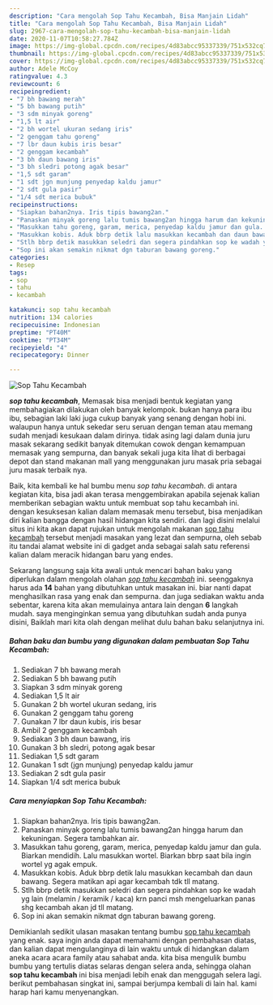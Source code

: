 ```yaml
---
description: "Cara mengolah Sop Tahu Kecambah, Bisa Manjain Lidah"
title: "Cara mengolah Sop Tahu Kecambah, Bisa Manjain Lidah"
slug: 2967-cara-mengolah-sop-tahu-kecambah-bisa-manjain-lidah
date: 2020-11-07T10:58:27.784Z
image: https://img-global.cpcdn.com/recipes/4d83abcc95337339/751x532cq70/sop-tahu-kecambah-foto-resep-utama.jpg
thumbnail: https://img-global.cpcdn.com/recipes/4d83abcc95337339/751x532cq70/sop-tahu-kecambah-foto-resep-utama.jpg
cover: https://img-global.cpcdn.com/recipes/4d83abcc95337339/751x532cq70/sop-tahu-kecambah-foto-resep-utama.jpg
author: Adele McCoy
ratingvalue: 4.3
reviewcount: 6
recipeingredient:
- "7 bh bawang merah"
- "5 bh bawang putih"
- "3 sdm minyak goreng"
- "1,5 lt air"
- "2 bh wortel ukuran sedang iris"
- "2 genggam tahu goreng"
- "7 lbr daun kubis iris besar"
- "2 genggam kecambah"
- "3 bh daun bawang iris"
- "3 bh sledri potong agak besar"
- "1,5 sdt garam"
- "1 sdt jgn munjung penyedap kaldu jamur"
- "2 sdt gula pasir"
- "1/4 sdt merica bubuk"
recipeinstructions:
- "Siapkan bahan2nya. Iris tipis bawang2an."
- "Panaskan minyak goreng lalu tumis bawang2an hingga harum dan kekuningan. Segera tambahkan air."
- "Masukkan tahu goreng, garam, merica, penyedap kaldu jamur dan gula. Biarkan mendidih. Lalu masukkan wortel. Biarkan bbrp saat bila ingin wortel yg agak empuk."
- "Masukkan kobis. Aduk bbrp detik lalu masukkan kecambah dan daun bawang. Segera matikan api agar kecambah tdk tll matang."
- "Stlh bbrp detik masukkan seledri dan segera pindahkan sop ke wadah yg lain (melamin / keramik / kaca) krn panci msh mengeluarkan panas shg kecambah akan jd tll matang."
- "Sop ini akan semakin nikmat dgn taburan bawang goreng."
categories:
- Resep
tags:
- sop
- tahu
- kecambah

katakunci: sop tahu kecambah 
nutrition: 134 calories
recipecuisine: Indonesian
preptime: "PT40M"
cooktime: "PT34M"
recipeyield: "4"
recipecategory: Dinner

---
```



![Sop Tahu Kecambah](https://img-global.cpcdn.com/recipes/4d83abcc95337339/751x532cq70/sop-tahu-kecambah-foto-resep-utama.jpg)

<b><i>sop tahu kecambah</i></b>, Memasak bisa menjadi bentuk kegiatan yang membahagiakan dilakukan oleh banyak kelompok. bukan hanya para ibu ibu, sebagian laki laki juga cukup banyak yang senang dengan hobi ini. walaupun hanya untuk sekedar seru seruan dengan teman atau memang sudah menjadi kesukaan dalam dirinya. tidak asing lagi dalam dunia juru masak sekarang sedikit banyak ditemukan cowok dengan kemampuan memasak yang sempurna, dan banyak sekali juga kita lihat di berbagai depot dan stand makanan mall yang menggunakan juru masak pria sebagai juru masak terbaik nya.



Baik, kita kembali ke hal bumbu menu <i>sop tahu kecambah</i>. di antara kegiatan kita, bisa jadi akan terasa menggembirakan apabila sejenak kalian memberikan sebagian waktu untuk membuat sop tahu kecambah ini. dengan kesuksesan kalian dalam memasak menu tersebut, bisa menjadikan diri kalian bangga dengan hasil hidangan kita sendiri. dan lagi disini melalui situs ini kita akan dapat rujukan untuk mengolah makanan <u>sop tahu kecambah</u> tersebut menjadi masakan yang lezat dan sempurna, oleh sebab itu tandai alamat website ini di gadget anda sebagai salah satu referensi kalian dalam meracik hidangan baru yang endes.


Sekarang langsung saja kita awali untuk mencari bahan baku yang diperlukan dalam mengolah olahan <u><i>sop tahu kecambah</i></u> ini. seenggaknya harus ada <b>14</b> bahan yang dibutuhkan untuk masakan ini. biar nanti dapat menghasilkan rasa yang enak dan sempurna. dan juga sediakan waktu anda sebentar, karena kita akan memulainya antara lain dengan <b>6</b> langkah mudah. saya menginginkan semua yang dibutuhkan sudah anda punya disini, Baiklah mari kita olah dengan melihat dulu bahan baku selanjutnya ini.

<!--inarticleads1-->

##### Bahan baku dan bumbu yang digunakan dalam pembuatan Sop Tahu Kecambah:

1. Sediakan 7 bh bawang merah
1. Sediakan 5 bh bawang putih
1. Siapkan 3 sdm minyak goreng
1. Sediakan 1,5 lt air
1. Gunakan 2 bh wortel ukuran sedang, iris
1. Gunakan 2 genggam tahu goreng
1. Gunakan 7 lbr daun kubis, iris besar
1. Ambil 2 genggam kecambah
1. Sediakan 3 bh daun bawang, iris
1. Gunakan 3 bh sledri, potong agak besar
1. Sediakan 1,5 sdt garam
1. Gunakan 1 sdt (jgn munjung) penyedap kaldu jamur
1. Sediakan 2 sdt gula pasir
1. Siapkan 1/4 sdt merica bubuk




<!--inarticleads2-->

##### Cara menyiapkan Sop Tahu Kecambah:

1. Siapkan bahan2nya. Iris tipis bawang2an.
1. Panaskan minyak goreng lalu tumis bawang2an hingga harum dan kekuningan. Segera tambahkan air.
1. Masukkan tahu goreng, garam, merica, penyedap kaldu jamur dan gula. Biarkan mendidih. Lalu masukkan wortel. Biarkan bbrp saat bila ingin wortel yg agak empuk.
1. Masukkan kobis. Aduk bbrp detik lalu masukkan kecambah dan daun bawang. Segera matikan api agar kecambah tdk tll matang.
1. Stlh bbrp detik masukkan seledri dan segera pindahkan sop ke wadah yg lain (melamin / keramik / kaca) krn panci msh mengeluarkan panas shg kecambah akan jd tll matang.
1. Sop ini akan semakin nikmat dgn taburan bawang goreng.




Demikianlah sedikit ulasan masakan tentang bumbu <u>sop tahu kecambah</u> yang enak. saya ingin anda dapat memahami dengan pembahasan diatas, dan kalian dapat mengulanginya di lain waktu untuk di hidangkan dalam aneka acara acara family atau sahabat anda. kita bisa mengulik bumbu bumbu yang tertulis diatas selaras dengan selera anda, sehingga olahan <b>sop tahu kecambah</b> ini bisa menjadi lebih enak dan menggugah selera lagi. berikut pembahasan singkat ini, sampai berjumpa kembali di lain hal. kami harap hari kamu menyenangkan.
